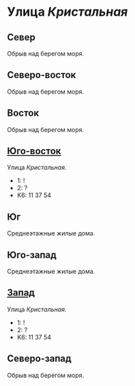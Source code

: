 # Улица *Кристальная*

## Север

Обрыв над берегом моря.

## Северо-восток

Обрыв над берегом моря.

## Восток

Обрыв над берегом моря.

## [Юго-восток](./615050.md)

Улица *Кристальная*.

* 1:    !
* 2:    ?
* K6:   11  37  54

## Юг

Среднеэтажные жилые дома.

## Юго-запад

Среднеэтажные жилые дома.

## [Запад](./590045.md)

Улица *Кристальная*.

* 1:    !
* 2:    ?
* K6:   11  37  54

## Северо-запад

Обрыв над берегом моря.
